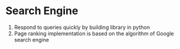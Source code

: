 # Search Engine

1. Respond to queries quickly by building library in python
2. Page ranking implementation is based on the algorithm of 
   Google search engine
